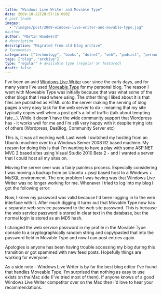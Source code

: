 ```yaml
---
title: "Windows Live Writer and Movable Type"
date: 2009-10-22T20:57:16.000Z
# post thumb
images:
  - "/images/post/2009-windows-live-writer-and-movable-type.jpg"
#author
author: "Martin Woodward"
# description
description: "Migrated from old blog archive"
# Taxonomies
categories: ["technology", "books", "dotnet", "web", "podcast", "personal"]
tags: ["blog", "archive"]
type: "regular" # available type (regular or featured)
draft: false
---
```


I've been an avid [Windows Live Writer](http://windowslivewriter.spaces.live.com/) user since the early days, and for many years I've used [Moveable Type](http://www.movabletype.org/) for my personal blog. The reason I went with Moveable Type was initially because that was what some of the other blogs that I read where using. The other thing I liked about it is that files are published as HTML onto the server making the serving of blog pages a very easy task for the web server to do - meaning that my site typically copes well when a post get's a lot of traffic (talk about tempting fate...). While it doesn't have the wide community support that Wordpress has - it works well for me and I'm still very happy with it despite trying lots of others (Wordpress, DasBlog, Community Server etc)

This is, it was all working well. Last week I switched my hosting from an Ubuntu machine over to a Windows Server 2008 R2 based machine. My reason for doing this is that I'm wanting to have a play with some ASP.NET MVC 2 based sites using Visual Studio 2010 Beta 2 - and I wanted a server that I could host all my sites on.

Moving the server over was a fairly painless process. Especially considering I was moving a backup from an Ubuntu + psql based host to a Windows + MySQL environment. The one problem I was having was that Windows Live Writer was no longer working for me. Whenever I tried to log into my blog I got the following error:

Now, I knew my password was valid because I'd been logging in to the web interface with it. After much digging it turns out that Movable Type now has a separate web service password to the web site password. This is because the web service password is stored in clear text in the database, but the normal login is stored as an MD5 hash.

I changed the web service password in my profile in the Movable Type console to a cryptographically random string and copy/pasted that into the password field in Movable Type and now I can post entries again.

Apologies is anyone has been having trouble accessing my blog during this transition or got spammed with new feed posts. Hopefully things are working for everyone.

As a side note - Windows Live Writer is by far the best blog editor I've found that handles Moveable Type. I'm surprised that nothing as easy to use exists on the Mac side (I've tried most of them). If anyone knows of a good Windows Live Writer competitor over on the Mac then I'd love to hear your recommendations.
